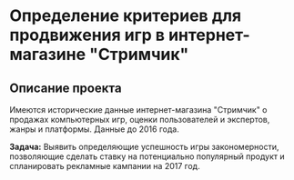 # Определение критериев для продвижения игр в интернет-магазине "Стримчик"

## Описание проекта
Имеются исторические данные интернет-магазина "Стримчик" о продажах компьютерных игр, оценки пользователей и экспертов, жанры и платформы. Данные до 2016 года.

**Задача:** Выявить определяющие успешность игры закономерности, позволяющие сделать ставку на потенциально популярный продукт и спланировать рекламные кампании на 2017 год.
